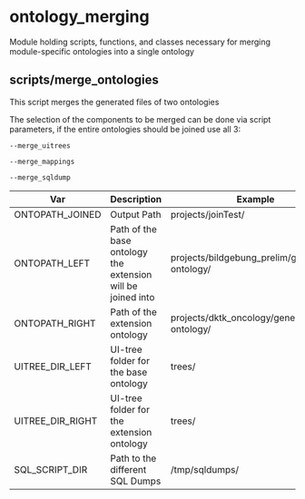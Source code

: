 # ontology_merging

Module holding scripts, functions, and classes necessary for merging module-specific ontologies into a single ontology

## scripts/merge_ontologies
This script merges the generated files of two ontologies

The selection of the components to be merged can be done via script parameters, if the entire ontologies should be joined use all 3:
```
--merge_uitrees 
```
```
--merge_mappings 
```
```
--merge_sqldump
```
| Var              | Description                                                 | Example                                       | Default   |
|------------------|-------------------------------------------------------------|-----------------------------------------------|-----------|
| ONTOPATH_JOINED  | Output Path                                                 | projects/joinTest/                             | -         |
| ONTOPATH_LEFT    | Path of the base ontology the extension will be joined into | projects/bildgebung_prelim/generated-ontology/ | -         |
| ONTOPATH_RIGHT   | Path of the extension ontology                              | projects/dktk_oncology/generated-ontology/     | -         |
| UITREE_DIR_LEFT  | UI-tree folder for the base ontology                        | trees/                                        | ui-trees/ |
| UITREE_DIR_RIGHT | UI-tree folder for the extension ontology                   | trees/                                        | ui-trees/ |
| SQL_SCRIPT_DIR   | Path to the different SQL Dumps                             | /tmp/sqldumps/                                |           |

